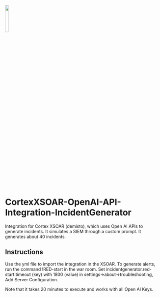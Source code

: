 <img src="https://github.com/lorenhx/CortexXSOAR-OpenAI-API-Integration-IncidentGenerator/assets/33938788/bc6aff13-8b40-4d75-a182-1f1bc06fb374" width="15%" height="15%">

# CortexXSOAR-OpenAI-API-Integration-IncidentGenerator
Integration for Cortex XSOAR (demisto), which uses Open AI APIs to generate incidents. It simulates a SIEM through a custom prompt. It generates about 40 incidents.


## Instructions
Use the yml file to import the integration in the XSOAR.
To generate alerts, run the command !RED-start in the war room.
Set incidentgenerator.red-start.timeout (key) with 1800 (value) in settings->about->troubleshooting, Add Server Configuration.

Note that it takes 20 minutes to execute and works with all Open AI Keys.
